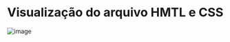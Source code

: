 # Visualização do arquivo HMTL e CSS
![image](https://github.com/user-attachments/assets/82a945bb-0df4-4b7d-971b-8e0dcaded753)
